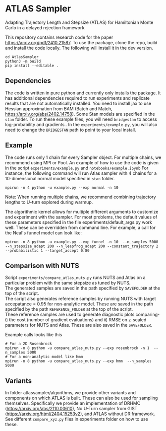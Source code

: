 # ATLAS Sampler
Adapting Trajectory Length and Stepsize (ATLAS) for Hamiltonian Monte Carlo in a delayed rejection framework. 

This repository contains research code for the paper https://arxiv.org/pdf/2410.21587.
To use the package, clone the repo, build and install the code locally.
The following will install it in the dev version.
```
cd AtlasSampler
python3 -m build
pip install --editable .
```

## Dependencies
The code is written in pure python and currently only installs the package.
It has additional dependencies required to run experiments and replicate results that are not automatically installed.
You need to install jax to use Hessian approximation from BAM (Batch and Match, https://arxiv.org/abs/2402.14758).
Some Stan models are specified in the `stan` folder. To run these example files, you will need `bridgestan` to access log-probability and gradients.. 
In the `experiments/example.py`, you will also need to change the `BRIDGESTAN` path to point to your local install.

## Example
The code runs only 1 chain for every Sampler object. For multiple chains, we recommend using MPI or Pool.
An example of how to use the code is given in the script `experiments/example.py` and  `notebooks/example.ipynb`
For instance, the following command will run Atlas sampler with 4 chains for a 10-dimensional normal model specified in `stan` folder. 
```
mpirun -n 4 python -u example.py --exp normal -n 10 
```
Note: When running multiple chains, we recommend combining trajectory lengths to U-turn explored during warmup. 

The algorithmic kernel allows for multiple different arguments to customize and experiment with the sampler.
For most problems, the default values of these parameters specified in the file experiments/default_args.py work well.
These can be overridden from command line. For example, a call for the Neal's funnel model can look like:
```
mpirun -n 8 python -u example.py --exp funnel -n 10  --n_samples 5000 --n_stepsize_adapt 200 --n_leapfrog_adapt 200 --constant_trajectory 2  --probabilistic 1 --target_accept 0.80
```



## Comparison with NUTS
Script `experiments/compare_atlas_nuts.py` runs NUTS and Atlas on a particular problem with the same stepsize as tuned by NUTS. <br>
The generated samples are saved in the path specified by `SAVEFOLDER` at the top of the script. <br>
The script also generates reference samples by running NUTS with target accepatance = 0.95 for non-analytic model.
These are saved in the path specified by the path `REFERENCE_FOLDER` at the top of the script. <br>
These reference samples are used to generate diagnostic plots comparing-
i) the cost (number of gradient evaluations) and ii) RMSE on z-scaled parameters for NUTS and Atlas.
These are also saved in the `SAVEFOLDER`.

Example calls looks like this
```
# For a 2D Rosenbrock
mpirun -n 8 python -u compare_atlas_nuts.py --exp rosenbrock -n 1  --n_samples 5000 
# For a non-analytic model like hmm
mpirun -n 8 python -u compare_atlas_nuts.py --exp hmm  --n_samples 5000 
```


## Variants
In folder atlassampler/algorithms, we provide other variants and components on which ATLAS is built. These can also be used for sampling themselves.
Specifically we provide an implementation of DRHMC (https://arxiv.org/abs/2110.00610), No U-Turn sampler from GIST (https://arxiv.org/html/2404.15253v2),
and ATLAS without DR framework. See different `compare_xyz.py` files in experiments folder on how to use these. 
